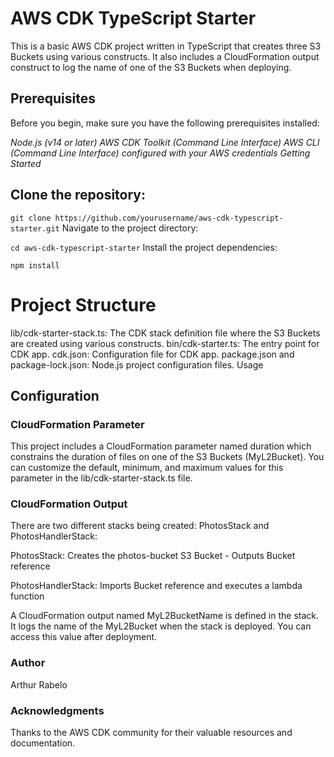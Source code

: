 # AWS CDK TypeScript Starter

This is a basic AWS CDK project written in TypeScript that creates three S3 Buckets using various constructs. It also includes a CloudFormation output construct to log the name of one of the S3 Buckets when deploying.

## Prerequisites

Before you begin, make sure you have the following prerequisites installed:

_Node.js (v14 or later)_
_AWS CDK Toolkit (Command Line Interface)_
_AWS CLI (Command Line Interface) configured with your AWS credentials_
_Getting Started_

## Clone the repository:

`git clone https://github.com/yourusername/aws-cdk-typescript-starter.git`
Navigate to the project directory:

`cd aws-cdk-typescript-starter`
Install the project dependencies:

`npm install`

# Project Structure

lib/cdk-starter-stack.ts: The CDK stack definition file where the S3 Buckets are created using various constructs.
bin/cdk-starter.ts: The entry point for CDK app.
cdk.json: Configuration file for CDK app.
package.json and package-lock.json: Node.js project configuration files.
Usage

## Configuration

### CloudFormation Parameter

This project includes a CloudFormation parameter named duration which constrains the duration of files on one of the S3 Buckets (MyL2Bucket). You can customize the default, minimum, and maximum values for this parameter in the lib/cdk-starter-stack.ts file.

### CloudFormation Output

There are two different stacks being created:
PhotosStack and PhotosHandlerStack:

PhotosStack: Creates the photos-bucket S3 Bucket - Outputs Bucket reference

PhotosHandlerStack: Imports Bucket reference and executes a lambda function

A CloudFormation output named MyL2BucketName is defined in the stack. It logs the name of the MyL2Bucket when the stack is deployed. You can access this value after deployment.

### Author

Arthur Rabelo

### Acknowledgments

Thanks to the AWS CDK community for their valuable resources and documentation.
